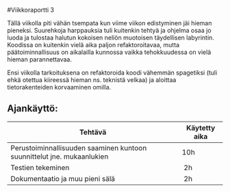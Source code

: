#Viikkoraportti 3

Tällä viikolla piti vähän tsempata kun viime viikon edistyminen jäi hieman pieneksi. Suurehkoja harppauksia tuli kuitenkin tehtyä ja ohjelma osaa jo luoda ja tulostaa halutun kokoisen neliön muotoisen täydellisen labyrintin. Koodissa on kuitenkin vielä aika paljon refaktoroitavaa, mutta päätoiminnallisuus on aikalailla kunnossa vaikka tehokkuudessa on vielä hieman parannettavaa. 

Ensi viikolla tarkoituksena on refaktoroida koodi vähemmän spagetiksi (tuli ehkä otettua kiireessä hieman ns. teknistä velkaa) ja aloittaa tietorakenteiden korvaaminen omilla.

## Ajankäyttö:

Tehtävä | Käytetty aika
------- | -------------
Perustoiminnallisuuden saaminen kuntoon suunnittelut jne. mukaanlukien |  10h
Testien tekeminen | 2h
Dokumentaatio ja muu pieni sälä | 2h
